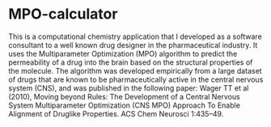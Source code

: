 
# MPO-calculator

This is a computational chemistry application that I developed as a software consultant to a well known drug designer in the pharmaceutical industry.  It uses the Multiparameter Optimization (MPO) algorithm to predict the permeability of a drug into the brain based on the structural properties of the molecule.  The algorithm was developed empirically from a large dataset of drugs that are known to be pharmaceutically active in the central nervous system (CNS), and was published in the following paper:  Wager TT et al (2010), Moving beyond Rules: The Development of a Central Nervous System Multiparameter Optimization (CNS MPO) Approach To Enable Alignment of Druglike Properties. ACS Chem Neurosci 1:435–49.
